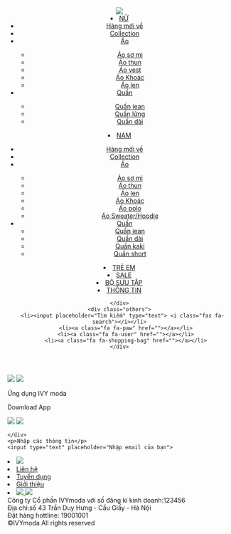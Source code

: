 
<!DOCTYPE html>
<html lang="en">
  <head>
   <meta charset="utf-8">
   <meta name="viewport" content="width=device-width, initial-scale=1">
   <script src="https://kit.fontawesome.com/1147679ae7.js" crossorigin="anonymous"></script>
   <link rel="stylesheet" href="css/pages.css">
   <title>IVY project</title>
  </head>
  <body>
    <header>
    <div class="logo">
      <img src="https://pubcdn.ivymoda.com/ivy2/images/logo.png">
    </div>
    <div class="menu">
      <li><a href="./cartegory.html"> NỮ</a> 
        <ul class="sub-menu">
          <li><a href="">Hàng mới về  </a></li>
          <li><a href="">Collection</a></li>
          <li><a href="" class="bold-text">Áo</a></li>
            <ul>
              <li><a href="">Áo sơ mi</a></li>
              <li><a href="">Áo thun</a></li>
              <li><a href="">Áo vest</a></li>
              <li><a href="">Áo Khoác</a></li>
              <li><a href="">Áo len</a></li>
            </ul>
          </li>
          <li><a href="">Quần</a></li>
            <ul>
              <li><a href="">Quần jean</a></li>
              <li><a href="">Quần lửng</a></li>
              <li><a href="">Quần dài</a></li>
            </ul>
          </li>
        </ul>
      </li>
      <li><a href="">NAM</a></li>
      <ul class="sub-menu">
        <li><a href="">Hàng mới về</a></li>
        <li><a href="">Collection</a></li>
        <li><a href="" class="bold-text">Áo</a></li>
        <ul>
          <li><a href="">Áo sơ mi</a></li>
          <li><a href="">Áo thun</a></li>
          <li><a href="">Áo len</a></li>
          <li><a href="">Áo Khoác</a></li>
          <li><a href="">Áo polo</a></li>
          <li><a href="">Áo Sweater/Hoodie</a></li>
          </ul>
        </li>
        <li><a href="">Quần</a>
        <ul>
          <li><a href="">Quần jean</a></li>
          <li><a href="">Quần dài</a></li>
          <li><a href="">Quần kaki</a></li>
          <li><a href="">Quần short</a></li>
        </ul>
      </li>
      </ul>
    </li>
      <li><a href="">TRẺ EM</a> </li>
      <li><a href="">SALE</a></li>
      <li><a href="">BỘ SƯU TẬP</a> </li>
      <li><a href="">THÔNG TIN</a></li>
     
    </div>
    <div class="others">
      <li><input placeholder="Tìm kiếm" type="text"> <i class="fas fa-search"></i></li>
        <li><a class="fa fa-paw" href=""></a></li>
        <li><a class="fa fa-user" href=""></a></li>
        <li><a class="fa fa-shopping-bag" href=""></a></li>
    </div>
  </header>
  <!-- --------------------------slide------------------------- -->
  <section id="slider">
    <div class="aspect-ratio-169">
      <img src="../img/slide1.png">
      <img src="../img/slide2.webp">
    </div>

  </section>
  <section class="app-container">
    <p>Ứng dụng IVY moda</p>
    <p>Download App</p>
    <div class="app-google">
      <img src="../img/googleplay.png">
      <img src="../img/appstore.png">

    </div>
    <p>Nhập các thông tin</p>
    <input type="text" placeholder="Nhập email của bạn">

  </section>
  <!------------------------ footer ------------------------------>
  <div class="footer-top">
    <li><a href="" alt=""><img src="../img/img-congthuong.png"></a></li>
    <li><a href="" alt="">Liên hệ </a></li>
    <li><a href="" alt="">Tuyển dụng</a></li>
    <li><a href="" alt="">Giới thiệu</a></li>
    <li> 
      <a href="" class="fab fa-facebook-f" ></a>
      <a href="" class="fab fa-youtuber-y" ><img src="../img/ic_ytb.svg"> </a>
      <a href="" class="fab fa-pinterset-p" ><img src="../img/ic_pinterest.svg"> </a>
    </li>

  </div>
  <div class="footer-center">
  Công ty Cổ phần IVYmoda với số đăng kí kinh doanh:123456<br>
  Địa chỉ:số 43 Trần Duy Hưng - Cầu Giấy - Hà Nội<br>Đặt hàng hottline:
  <span>19001001</span></div>
  <div class="footer-bottom">©IVYmoda All rights reserved</div>
  
  </body>
  <!----------------------------------- script------------------------------ -->
  <script>
    const header = document.querySelector("header")
  window.addEventListener("scroll", function() {
    x = window.pageYOffset
    if(x>0) {
      header.classList.add("sticky")
    } else {
      header.classList.remove("sticky")
    }
  }
)
    const imgPosition = document.querySelectorAll('.aspect-ratio-169 img');
    const imgContainer = document.querySelector('.aspect-ratio-169');
    const dots = document.querySelectorAll('.dot');
    let imgNumber = imgPosition.length;
    let currentIndex = 0;

    imgPosition.forEach((img, index) => {
      img.style.left = index * 100 + '%';
    });

    function showSlide(index) {
      if (index >= imgNumber) {
        currentIndex = 0;
      } else if (index < 0) {
        currentIndex = imgNumber - 1;
      } else {
        currentIndex = index;
      }
      const offset = -currentIndex * 100;
      imgContainer.style.transform = `translateX(${offset}%)`;
      updateDots();
    }

    function nextSlide() {
      showSlide(currentIndex + 1);
    }

    function prevSlide() 
    {
      showSlide(currentIndex - 1);
    }

    function updateDots() {
      dots.forEach((dot, index) => {
        dot.classList.remove('active');
        if (index === currentIndex) {
          dot.classList.add('active');
        }
      });
    }

    dots.forEach((dot, index) => {
      dot.addEventListener('click', () => {
        showSlide(index);
      });
    });

    setInterval(nextSlide, 3000); // Tự động chuyển slide sau mỗi 3 giây
    showSlide(currentIndex); // Hiển thị slide đầu tiên khi tải trang
    
  </script>
</body>
</html>
